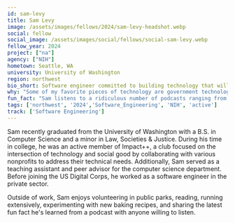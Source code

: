 ```yaml
---
id: sam-levy
title: Sam Levy
image: /assets/images/fellows/2024/sam-levy-headshot.webp
social: fellow
social_image: /assets/images/social/fellows/social-sam-levy.webp
fellow_year: 2024
project: ["na"]
agency: ["NIH"]
hometown: Seattle, WA
university: University of Washington
region: northwest
bio_short: Software engineer committed to building technology that will bring resources, information, and support to the broader public
why: "Some of my favorite pieces of technology are government technology: an amazing public transportation app I use everyday and public library websites which I use multiple times a week. I am so excited to work for the government to to build similar technology that will bring resources, information, and support to our communities and to the broader public."
fun_fact: "Sam listens to a ridiculous number of podcasts ranging from gossip to the supreme court. And he is always looking for new recommendations to listen to!"
tags: ['northwest', '2024','Software_Engineering', 'NIH', 'active']
track: ['Software Engineering']
---
```


Sam recently graduated from the University of Washington with a B.S. in Computer Science and a minor in Law, Societies & Justice. During his time in college, he was an active member of Impact++, a club focused on the intersection of technology and social good by collaborating with various nonprofits to address their technical needs. Additionally, Sam served as a teaching assistant and peer advisor for the computer science department. Before joining the US Digital Corps, he worked as a software engineer in the private sector.

Outside of work, Sam enjoys volunteering in public parks, reading, running extensively, experimenting with new baking recipes, and sharing the latest fun fact he's learned from a podcast with anyone willing to listen.